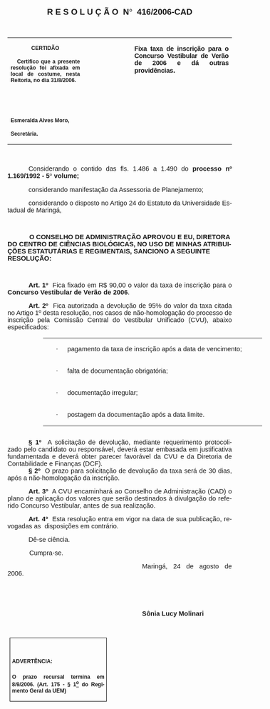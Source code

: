 <body lang=PT-BR link=blue vlink=purple style='tab-interval:35.3pt'>

<div class=Section1>

<p class=MsoNormal align=center style='text-align:center'><b style='mso-bidi-font-weight:
normal'><span style='font-size:14.0pt;mso-bidi-font-size:10.0pt;font-family:
Arial;mso-bidi-font-family:"Times New Roman"'>R E S O L U Ç Ã O<span
style='mso-spacerun:yes'>  </span>N</span></b><b style='mso-bidi-font-weight:
normal'><span style='font-size:14.0pt;mso-bidi-font-size:10.0pt;font-family:
Symbol;mso-ascii-font-family:Arial;mso-hansi-font-family:Arial;mso-char-type:
symbol;mso-symbol-font-family:Symbol'><span style='mso-char-type:symbol;
mso-symbol-font-family:Symbol'>°</span></span></b><b style='mso-bidi-font-weight:
normal'><span style='font-size:14.0pt;mso-bidi-font-size:10.0pt;font-family:
Arial;mso-bidi-font-family:"Times New Roman"'><span style='mso-spacerun:yes'> 
</span>416/2006-CAD<o:p></o:p></span></b></p>

<p class=BodyText21><span style='font-size:11.0pt;font-family:Arial;mso-bidi-font-family:
"Times New Roman"'><o:p>&nbsp;</o:p></span></p>

<table class=MsoNormalTable border=0 cellspacing=0 cellpadding=0
 style='border-collapse:collapse;mso-padding-alt:0cm 5.4pt 0cm 5.4pt'>
 <tr style='mso-yfti-irow:0;mso-yfti-firstrow:yes;mso-yfti-lastrow:yes'>
  <td width=196 valign=top style='width:147.15pt;padding:0cm 5.4pt 0cm 5.4pt'>
  <p class=MsoNormal align=center style='text-align:center'><b
  style='mso-bidi-font-weight:normal'><span style='font-size:9.0pt;mso-bidi-font-size:
  10.0pt;font-family:Arial;mso-bidi-font-family:"Times New Roman"'>CERTIDÃO<o:p></o:p></span></b></p>
  <p class=MsoNormal style='text-align:justify'><b style='mso-bidi-font-weight:
  normal'><span style='font-size:9.0pt;mso-bidi-font-size:10.0pt;font-family:
  Arial;mso-bidi-font-family:"Times New Roman"'><span
  style='mso-spacerun:yes'>   </span>Certifico que a presente resolução foi
  afixada em local de costume, nesta Reitoria, no dia 31/8/2006.<o:p></o:p></span></b></p>
  <p class=MsoNormal><b style='mso-bidi-font-weight:normal'><span
  style='font-size:9.0pt;mso-bidi-font-size:10.0pt;font-family:Arial;
  mso-bidi-font-family:"Times New Roman"'><o:p>&nbsp;</o:p></span></b></p>
  <p class=MsoNormal><b style='mso-bidi-font-weight:normal'><span
  style='font-size:9.0pt;mso-bidi-font-size:10.0pt;font-family:Arial;
  mso-bidi-font-family:"Times New Roman"'><o:p>&nbsp;</o:p></span></b></p>
  <p class=MsoNormal><b style='mso-bidi-font-weight:normal'><span
  style='font-size:9.0pt;mso-bidi-font-size:10.0pt;font-family:Arial;
  mso-bidi-font-family:"Times New Roman"'>Esmeralda Alves Moro,<o:p></o:p></span></b></p>
  <p class=MsoNormal><b style='mso-bidi-font-weight:normal'><span
  style='font-size:9.0pt;mso-bidi-font-size:10.0pt;font-family:Arial;
  mso-bidi-font-family:"Times New Roman"'>Secretária.<o:p></o:p></span></b></p>
  </td>
  <td width=132 valign=top style='width:99.25pt;padding:0cm 5.4pt 0cm 5.4pt'>
  <p class=MsoNormal style='margin-right:-5.4pt'><span style='font-size:11.0pt;
  mso-bidi-font-size:10.0pt;font-family:Arial;mso-bidi-font-family:"Times New Roman"'><o:p>&nbsp;</o:p></span></p>
  </td>
  <td width=283 valign=top style='width:212.6pt;padding:0cm 5.4pt 0cm 5.4pt'>
  <p class=MsoNormal style='text-align:justify'><b style='mso-bidi-font-weight:
  normal'><span style='font-size:11.0pt;font-family:Arial;mso-bidi-font-family:
  "Times New Roman";letter-spacing:-.2pt'>Fixa taxa de inscrição para o
  Concurso Vestibular de Verão de 2006 e dá outras providências</span></b><b
  style='mso-bidi-font-weight:normal'><span style='font-size:12.0pt;mso-bidi-font-size:
  10.0pt;font-family:Arial;mso-bidi-font-family:"Times New Roman";letter-spacing:
  -.2pt'>.</span></b><b style='mso-bidi-font-weight:normal'><span
  style='font-size:12.0pt;mso-bidi-font-size:10.0pt;font-family:Arial;
  mso-bidi-font-family:"Times New Roman"'><o:p></o:p></span></b></p>
  </td>
 </tr>
</table>

<p class=BodyText21><span style='font-size:11.0pt;font-family:Arial;mso-bidi-font-family:
"Times New Roman"'><o:p>&nbsp;</o:p></span></p>

<p class=MsoNormal style='text-align:justify;text-indent:35.45pt'><span
style='font-size:11.0pt;font-family:Arial;mso-bidi-font-family:"Times New Roman"'>Considerando
o contido das fls. <st1:metricconverter ProductID="1.486 a" w:st="on">1.486 a</st1:metricconverter>
1.490 do <b style='mso-bidi-font-weight:normal'>processo nº 1.169/1992 - 5</b></span><b
style='mso-bidi-font-weight:normal'><span style='font-size:11.0pt;font-family:
Symbol;mso-ascii-font-family:Arial;mso-hansi-font-family:Arial;mso-char-type:
symbol;mso-symbol-font-family:Symbol'><span style='mso-char-type:symbol;
mso-symbol-font-family:Symbol'>°</span></span></b><b style='mso-bidi-font-weight:
normal'><span style='font-size:11.0pt;font-family:Arial;mso-bidi-font-family:
"Times New Roman"'> volume;</span></b><span style='font-size:11.0pt;font-family:
Arial;mso-bidi-font-family:"Times New Roman"'><o:p></o:p></span></p>

<p class=MsoNormal style='text-align:justify;text-indent:35.45pt'><span
style='font-size:11.0pt;font-family:Arial;mso-bidi-font-family:"Times New Roman"'>considerando
manifestação da Assessoria de Planejamento;<o:p></o:p></span></p>

<p class=MsoNormal style='margin-right:-.05pt;text-align:justify;text-indent:
35.45pt'><span style='font-size:11.0pt;font-family:Arial;mso-bidi-font-family:
"Times New Roman"'>considerando o disposto no Artigo 24 do Estatuto da
Universidade Estadual de Maringá,<o:p></o:p></span></p>

<p class=MsoNormal style='margin-right:-.05pt;text-align:justify'><span
style='font-size:11.0pt;font-family:Arial;mso-bidi-font-family:"Times New Roman"'><o:p>&nbsp;</o:p></span></p>

<p class=MsoBodyTextIndent style='text-indent:0cm'><span style='font-size:11.0pt;
font-family:Arial;mso-bidi-font-family:"Times New Roman"'><span
style='mso-tab-count:1'>            </span><b style='mso-bidi-font-weight:normal'>O
CONSELHO DE ADMINISTRAÇÃO APROVOU E EU, DIRETORA DO CENTRO DE CIÊNCIAS
BIOLÓGICAS, NO USO DE MINHAS ATRIBUIÇÕES ESTATUTÁRIAS E REGIMENTAIS, SANCIONO A
SEGUINTE RESOLUÇÃO:<o:p></o:p></b></span></p>

<p class=BodyText21 style='mso-pagination:none'><span style='font-size:11.0pt;
font-family:Arial;mso-bidi-font-family:"Times New Roman";layout-grid-mode:line'><o:p>&nbsp;</o:p></span></p>

<p class=MsoNormal style='text-align:justify;text-indent:35.4pt'><b
style='mso-bidi-font-weight:normal'><span style='font-size:11.0pt;font-family:
Arial;mso-bidi-font-family:"Times New Roman";letter-spacing:.1pt'>Art. 1º</span></b><span
style='font-size:11.0pt;font-family:Arial;mso-bidi-font-family:"Times New Roman";
letter-spacing:.1pt'><span style='mso-spacerun:yes'>  </span>Fica fixado em R$
90,00 o valor da taxa de inscrição para o <b style='mso-bidi-font-weight:normal'>Concurso
Vestibular de Verão de 2006</b>.<o:p></o:p></span></p>

<p class=MsoBodyTextIndent2 style='margin-left:0cm;text-align:justify;
text-indent:35.45pt;line-height:normal'><b style='mso-bidi-font-weight:normal'><span
style='font-size:11.0pt;font-family:Arial;mso-fareast-font-family:"Arial Unicode MS"'>Art.
2º</span></b><span style='font-size:11.0pt;font-family:Arial;mso-fareast-font-family:
"Arial Unicode MS"'><span style='mso-spacerun:yes'>  </span>Fica autorizada a
devolução de 95% do valor da taxa</span><span style='font-size:11.0pt;
font-family:Arial'> citada no Artigo 1º desta resolução, nos casos de não</span><span
style='font-size:11.0pt;font-family:Arial;mso-fareast-font-family:"Arial Unicode MS"'>-homologação
do processo de inscrição pela Comissão Central do Vestibular Unificado (CVU),
abaixo especificados:</span><span style='font-size:11.0pt;font-family:Arial'><o:p></o:p></span></p>

<table class=MsoNormalTable border=0 cellspacing=0 cellpadding=0 width=491
 style='width:13.0cm;margin-left:60.2pt;border-collapse:collapse;mso-padding-alt:
 0cm 3.5pt 0cm 3.5pt'>
 <tr style='mso-yfti-irow:0;mso-yfti-firstrow:yes'>
  <td width=491 valign=top style='width:13.0cm;padding:0cm 3.5pt 0cm 3.5pt'>
  <p class=MsoNormal style='margin-left:39.05pt;text-indent:-21.25pt;
  mso-list:l13 level1 lfo19'><![if !supportLists]><span style='font-size:11.0pt;
  font-family:Symbol;mso-fareast-font-family:Symbol;mso-bidi-font-family:Symbol;
  mso-bidi-font-style:italic'><span style='mso-list:Ignore'>·<span
  style='font:7.0pt "Times New Roman"'>&nbsp;&nbsp;&nbsp;&nbsp;&nbsp;&nbsp;&nbsp;&nbsp;
  </span></span></span><![endif]><span style='font-size:11.0pt;font-family:
  Arial;mso-bidi-font-style:italic'>pagamento da taxa de inscrição após a data
  de vencimento;<o:p></o:p></span></p>
  </td>
 </tr>
 <tr style='mso-yfti-irow:1'>
  <td width=491 valign=top style='width:13.0cm;padding:0cm 3.5pt 0cm 3.5pt'>
  <p class=MsoNormal style='margin-left:39.05pt;text-indent:-21.25pt;
  mso-list:l13 level1 lfo19'><![if !supportLists]><span style='font-size:11.0pt;
  font-family:Symbol;mso-fareast-font-family:Symbol;mso-bidi-font-family:Symbol;
  mso-bidi-font-style:italic'><span style='mso-list:Ignore'>·<span
  style='font:7.0pt "Times New Roman"'>&nbsp;&nbsp;&nbsp;&nbsp;&nbsp;&nbsp;&nbsp;&nbsp;
  </span></span></span><![endif]><span style='font-size:11.0pt;font-family:
  Arial;mso-bidi-font-style:italic'>falta de documentação obrigatória;<o:p></o:p></span></p>
  </td>
 </tr>
 <tr style='mso-yfti-irow:2'>
  <td width=491 valign=top style='width:13.0cm;padding:0cm 3.5pt 0cm 3.5pt'>
  <p class=MsoNormal style='margin-left:39.05pt;text-indent:-21.25pt;
  mso-list:l13 level1 lfo19'><![if !supportLists]><span style='font-size:11.0pt;
  font-family:Symbol;mso-fareast-font-family:Symbol;mso-bidi-font-family:Symbol;
  mso-bidi-font-style:italic'><span style='mso-list:Ignore'>·<span
  style='font:7.0pt "Times New Roman"'>&nbsp;&nbsp;&nbsp;&nbsp;&nbsp;&nbsp;&nbsp;&nbsp;
  </span></span></span><![endif]><span style='font-size:11.0pt;font-family:
  Arial;mso-bidi-font-style:italic'>documentação irregular;<o:p></o:p></span></p>
  </td>
 </tr>
 <tr style='mso-yfti-irow:3;mso-yfti-lastrow:yes'>
  <td width=491 valign=top style='width:13.0cm;padding:0cm 3.5pt 0cm 3.5pt'>
  <p class=MsoNormal style='margin-left:39.05pt;text-indent:-21.25pt;
  mso-list:l13 level1 lfo19'><![if !supportLists]><span style='font-size:11.0pt;
  font-family:Symbol;mso-fareast-font-family:Symbol;mso-bidi-font-family:Symbol;
  mso-bidi-font-style:italic'><span style='mso-list:Ignore'>·<span
  style='font:7.0pt "Times New Roman"'>&nbsp;&nbsp;&nbsp;&nbsp;&nbsp;&nbsp;&nbsp;&nbsp;
  </span></span></span><![endif]><span style='font-size:11.0pt;font-family:
  Arial;mso-bidi-font-style:italic'>postagem da documentação após a data
  limite.<o:p></o:p></span></p>
  </td>
 </tr>
</table>

<p style='margin:0cm;margin-bottom:.0001pt;text-align:justify;text-indent:35.45pt'><span
style='font-size:8.0pt;font-family:Arial;mso-fareast-font-family:"Arial Unicode MS";
mso-bidi-font-family:"Times New Roman"'><o:p>&nbsp;</o:p></span></p>

<p style='margin:0cm;margin-bottom:.0001pt;text-align:justify;text-indent:35.45pt'><b
style='mso-bidi-font-weight:normal'><span style='font-size:11.0pt;font-family:
Arial;mso-fareast-font-family:"Arial Unicode MS"'>§</span></b><b
style='mso-bidi-font-weight:normal'><span style='font-size:11.0pt;font-family:
Arial;mso-fareast-font-family:"Arial Unicode MS";mso-bidi-font-family:"Times New Roman"'>
1º <span style='mso-spacerun:yes'> </span></span></b><span style='font-size:
11.0pt;font-family:Arial;mso-fareast-font-family:"Arial Unicode MS";mso-bidi-font-family:
"Times New Roman";mso-bidi-font-weight:bold'>A solicitação de devolução, </span><span
style='font-size:11.0pt;font-family:Arial'>mediante requerimento protocolizado
pelo candidato ou responsável, </span><span style='font-size:11.0pt;font-family:
Arial;mso-fareast-font-family:"Arial Unicode MS";mso-bidi-font-family:"Times New Roman";
mso-bidi-font-weight:bold'>deverá estar </span><span style='font-size:11.0pt;
font-family:Arial;mso-fareast-font-family:"Arial Unicode MS";mso-bidi-font-family:
"Times New Roman"'>embasada em justificativa fundamentada e deverá obter
parecer favorável da CVU e da Diretoria de Contabilidade e Finanças (DCF).<o:p></o:p></span></p>

<p style='margin:0cm;margin-bottom:.0001pt;text-align:justify;text-indent:35.45pt'><b
style='mso-bidi-font-weight:normal'><span style='font-size:11.0pt;font-family:
Arial;mso-fareast-font-family:"Arial Unicode MS"'>§</span></b><b
style='mso-bidi-font-weight:normal'><span style='font-size:11.0pt;font-family:
Arial;mso-fareast-font-family:"Arial Unicode MS";mso-bidi-font-family:"Times New Roman"'>
2º</span></b><span style='font-size:11.0pt;font-family:Arial;mso-fareast-font-family:
"Arial Unicode MS";mso-bidi-font-family:"Times New Roman"'><span
style='mso-spacerun:yes'>  </span>O prazo para solicitação de devolução da taxa
será de 30 dias, após a não-homologação da inscrição.<o:p></o:p></span></p>

<p class=MsoNormal style='text-align:justify;text-indent:35.4pt'><b
style='mso-bidi-font-weight:normal'><span style='font-size:11.0pt;font-family:
Arial;mso-bidi-font-family:"Times New Roman";letter-spacing:.1pt'>Art. 3º</span></b><span
style='font-size:11.0pt;font-family:Arial;mso-bidi-font-family:"Times New Roman";
letter-spacing:.1pt'><span style='mso-spacerun:yes'>  </span>A CVU encaminhará
ao Conselho de Administração (CAD) o plano de aplicação dos valores que serão
destinados à divulgação do referido Concurso Vestibular, antes de sua
realização.<o:p></o:p></span></p>

<p class=MsoNormal style='text-align:justify;text-indent:35.4pt'><b
style='mso-bidi-font-weight:normal'><span style='font-size:11.0pt;font-family:
Arial;mso-bidi-font-family:"Times New Roman"'>Art. 4º<span
style='mso-spacerun:yes'>  </span></span></b><span style='font-size:11.0pt;
font-family:Arial;mso-bidi-font-family:"Times New Roman"'>Esta resolução entra
em vigor na data de sua publicação, revogadas as<span
style='mso-spacerun:yes'>  </span>disposições em contrário.<o:p></o:p></span></p>

<p class=MsoNormal style='text-align:justify;text-indent:35.45pt'><span
style='font-size:11.0pt;font-family:Arial;mso-bidi-font-family:"Times New Roman"'>Dê-se
ciência.<o:p></o:p></span></p>

<p class=BodyText21 style='mso-pagination:none'><span style='font-size:11.0pt;
font-family:Arial;mso-bidi-font-family:"Times New Roman";layout-grid-mode:line'><span
style='mso-tab-count:1'>            </span>Cumpra-se.<o:p></o:p></span></p>

<p class=MsoNormal style='text-align:justify;text-indent:8.0cm'><span
style='font-size:11.0pt;font-family:Arial;mso-bidi-font-family:"Times New Roman"'>Maringá,
24 de agosto de 2006.<o:p></o:p></span></p>

<p class=MsoNormal style='text-align:justify;text-indent:8.0cm'><span
style='font-family:Arial;mso-bidi-font-family:"Times New Roman"'><o:p>&nbsp;</o:p></span></p>

<p class=MsoNormal style='text-align:justify;text-indent:8.0cm'><span
style='font-family:Arial;mso-bidi-font-family:"Times New Roman"'><o:p>&nbsp;</o:p></span></p>

<p class=MsoNormal style='text-align:justify;text-indent:8.0cm'><b
style='mso-bidi-font-weight:normal'><span style='font-size:11.0pt;font-family:
Arial;mso-bidi-font-family:"Times New Roman"'>Sônia Lucy Molinari<o:p></o:p></span></b></p>

<p class=MsoNormal style='text-align:justify;text-indent:8.0cm'><b
style='mso-bidi-font-weight:normal'><span style='font-size:11.0pt;font-family:
Arial;mso-bidi-font-family:"Times New Roman"'><o:p>&nbsp;</o:p></span></b></p>

<table class=MsoNormalTable border=1 cellspacing=0 cellpadding=0
 style='margin-left:3.5pt;border-collapse:collapse;border:none;mso-border-alt:
 solid windowtext .5pt;mso-padding-alt:0cm 3.5pt 0cm 3.5pt;mso-border-insideh:
 .5pt solid windowtext;mso-border-insidev:.5pt solid windowtext'>
 <tr style='mso-yfti-irow:0;mso-yfti-firstrow:yes;mso-yfti-lastrow:yes'>
  <td width=207 valign=top style='width:155.6pt;border:solid windowtext 1.0pt;
  mso-border-alt:solid windowtext .5pt;padding:0cm 3.5pt 0cm 3.5pt'>
  <h1><span style='font-size:9.0pt;mso-bidi-font-size:10.0pt;font-family:Arial;
  mso-bidi-font-family:"Times New Roman"'>ADVERTÊNCIA:<o:p></o:p></span></h1>
  <p class=MsoNormal style='text-align:justify'><b style='mso-bidi-font-weight:
  normal'><span style='font-size:9.0pt;mso-bidi-font-size:10.0pt;font-family:
  Arial;mso-bidi-font-family:"Times New Roman"'>O prazo recursal termina em 8/9/2006.
  (Art. 175 - § 1<u><sup>o</sup></u> do Regimento Geral da UEM)</span></b><span
  style='font-size:9.0pt;mso-bidi-font-size:10.0pt;font-family:Arial;
  mso-bidi-font-family:"Times New Roman"'><o:p></o:p></span></p>
  </td>
 </tr>
</table>

<p class=MsoNormal align=center style='text-align:center'><o:p>&nbsp;</o:p></p>

</div>

</body>
